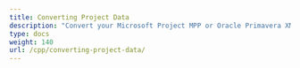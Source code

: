 ```yaml
---
title: Converting Project Data
description: "Convert your Microsoft Project MPP or Oracle Primavera XML files in graphic formats (PDF, JPEG, PNG) by using Aspose.Tasks for C++."
type: docs
weight: 140
url: /cpp/converting-project-data/
---
```

